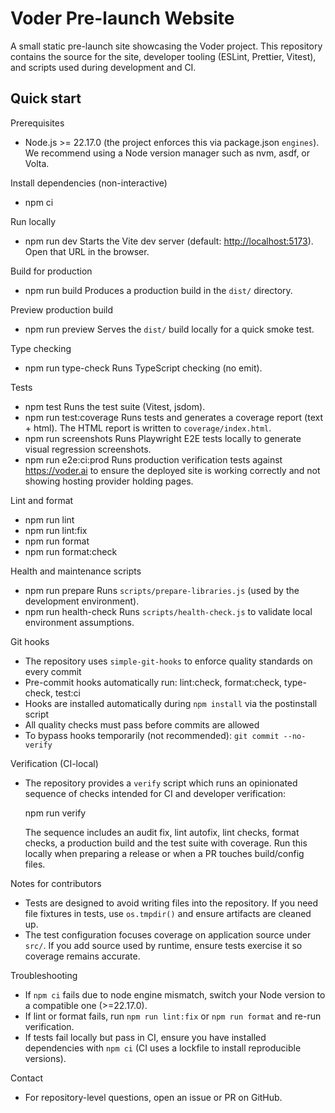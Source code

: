 # Voder Pre-launch Website

A small static pre-launch site showcasing the Voder project. This repository contains the source for the site, developer tooling (ESLint, Prettier, Vitest), and scripts used during development and CI.

## Quick start

Prerequisites

- Node.js >= 22.17.0 (the project enforces this via package.json `engines`). We recommend using a Node version manager such as nvm, asdf, or Volta.

Install dependencies (non-interactive)

- npm ci

Run locally

- npm run dev
  Starts the Vite dev server (default: <http://localhost:5173>). Open that URL in the browser.

Build for production

- npm run build
  Produces a production build in the `dist/` directory.

Preview production build

- npm run preview
  Serves the `dist/` build locally for a quick smoke test.

Type checking

- npm run type-check
  Runs TypeScript checking (no emit).

Tests

- npm test
  Runs the test suite (Vitest, jsdom).
- npm run test:coverage
  Runs tests and generates a coverage report (text + html). The HTML report is written to `coverage/index.html`.
- npm run screenshots
  Runs Playwright E2E tests locally to generate visual regression screenshots.
- npm run e2e:ci:prod
  Runs production verification tests against https://voder.ai to ensure the deployed site is working correctly and not showing hosting provider holding pages.

Lint and format

- npm run lint
- npm run lint:fix
- npm run format
- npm run format:check

Health and maintenance scripts

- npm run prepare
  Runs `scripts/prepare-libraries.js` (used by the development environment).
- npm run health-check
  Runs `scripts/health-check.js` to validate local environment assumptions.

Git hooks

- The repository uses `simple-git-hooks` to enforce quality standards on every commit
- Pre-commit hooks automatically run: lint:check, format:check, type-check, test:ci
- Hooks are installed automatically during `npm install` via the postinstall script
- All quality checks must pass before commits are allowed
- To bypass hooks temporarily (not recommended): `git commit --no-verify`

Verification (CI-local)

- The repository provides a `verify` script which runs an opinionated sequence of checks intended for CI and developer verification:

  npm run verify

  The sequence includes an audit fix, lint autofix, lint checks, format checks, a production build and the test suite with coverage. Run this locally when preparing a release or when a PR touches build/config files.

Notes for contributors

- Tests are designed to avoid writing files into the repository. If you need file fixtures in tests, use `os.tmpdir()` and ensure artifacts are cleaned up.
- The test configuration focuses coverage on application source under `src/`. If you add source used by runtime, ensure tests exercise it so coverage remains accurate.

Troubleshooting

- If `npm ci` fails due to node engine mismatch, switch your Node version to a compatible one (>=22.17.0).
- If lint or format fails, run `npm run lint:fix` or `npm run format` and re-run verification.
- If tests fail locally but pass in CI, ensure you have installed dependencies with `npm ci` (CI uses a lockfile to install reproducible versions).

Contact

- For repository-level questions, open an issue or PR on GitHub.
